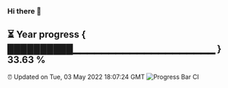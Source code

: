 ### Hi there 👋
⏳ Year progress { ██████████▁▁▁▁▁▁▁▁▁▁▁▁▁▁▁▁▁▁▁▁ } 33.63 %
---
⏰ Updated on Tue, 03 May 2022 18:07:24 GMT
![Progress Bar CI](https://github.com/Moyi321/Moyi321/workflows/Progress%20Bar%20CI/badge.svg)
